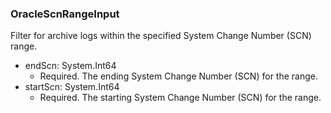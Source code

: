 ### OracleScnRangeInput
Filter for archive logs within the specified System Change Number (SCN) range.

- endScn: System.Int64
  - Required. The ending System Change Number (SCN) for the range.
- startScn: System.Int64
  - Required. The starting System Change Number (SCN) for the range.
